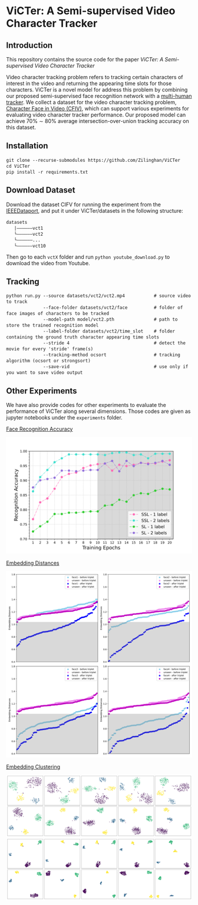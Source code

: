 # ViCTer: A Semi-supervised Video Character Tracker

## Introduction
This repository contains the source code for the paper *ViCTer: A Semi-supervised Video Character Tracker*

Video character tracking problem refers to tracking certain characters of interest in the video and returning the appearing time slots for those characters. ViCTer is a novel model for address this problem by combining our proposed semi-supervised face recognition network with a [multi-human tracker](https://github.com/mikel-brostrom/Yolov5_StrongSORT_OSNet). We collect a dataset for the video character tracking problem, [Character Face in Video (CFIV)](https://ieee-dataport.org/documents/character-face-video), which can support various experiments for evaluating video character tracker performance. Our proposed model can achieve 70\% $\sim$ 80\% average intersection-over-union tracking accuracy on this dataset.     

## Installation
```
git clone --recurse-submodules https://github.com/Zilinghan/ViCTer
cd ViCTer
pip install -r requirements.txt
```

## Download Dataset
Download the dataset CIFV for running the experiment from the [IEEEDataport](https://ieee-dataport.org/documents/character-face-video), and put it under ViCTer/datasets in the following structure:
```
datasets
   |——————vct1
   └——————vct2
   └——————...
   └——————vct10
```
Then go to each ```vctX``` folder and run ```python youtube_download.py``` to download the video from Youtube.

## Tracking
```
python run.py --source datasets/vct2/vct2.mp4           # source video to track
              --face-folder datasets/vct2/face          # folder of face images of characters to be tracked
              --model-path model/vct2.pth               # path to store the trained recognition model
              --label-folder datasets/vct2/time_slot    # folder containing the ground truth character appearing time slots
              --stride 4                                # detect the movie for every 'stride' frame(s)
              --tracking-method ocsort                  # tracking algorithm (ocsort or strongsort)
              --save-vid                                # use only if you want to save video output
```

## Other Experiments
We have also provide codes for other experiments to evaluate the performance of ViCTer along several dimensions. Those codes are given as jupyter notebooks under the ```experiments``` folder.

[Face Recognition Accuracy](/experiments/exp1.ipynb)

<img src='experiments/results/accuracy.svg' width=600/>

[Embedding Distances](/experiments/exp2.ipynb)

<img src='experiments/results/embedding_dist.svg' width=600/>

[Embedding Clustering](/experiments/exp3.ipynb)

<img src='experiments/results/tsne.svg' width=600/>

<img src='experiments/results/umap.svg' width=600/>
